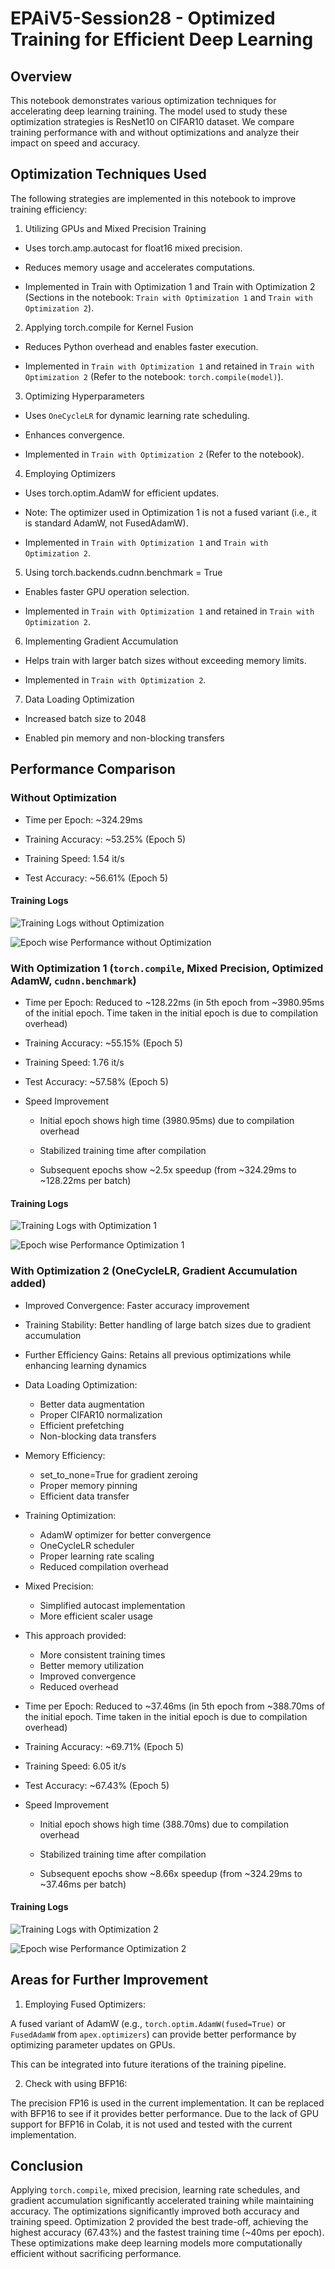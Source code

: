 # EPAiV5-Session28 - Optimized Training for Efficient Deep Learning


## Overview

This notebook demonstrates various optimization techniques for accelerating deep learning training. The model used to study these optimization strategies is ResNet10 on CIFAR10 dataset. We compare training performance with and without optimizations and analyze their impact on speed and accuracy.

## Optimization Techniques Used

The following strategies are implemented in this notebook to improve training efficiency:

1. Utilizing GPUs and Mixed Precision Training

- Uses torch.amp.autocast for float16 mixed precision.

- Reduces memory usage and accelerates computations.

- Implemented in Train with Optimization 1 and Train with Optimization 2 (Sections in the notebook: `Train with Optimization 1` and `Train with Optimization 2`).

2. Applying torch.compile for Kernel Fusion

- Reduces Python overhead and enables faster execution.

- Implemented in `Train with Optimization 1` and retained in `Train with Optimization 2` (Refer to the notebook: `torch.compile(model)`).

3. Optimizing Hyperparameters

- Uses `OneCycleLR` for dynamic learning rate scheduling.

- Enhances convergence.

- Implemented in `Train with Optimization 2` (Refer to the notebook).

4. Employing Optimizers

- Uses torch.optim.AdamW for efficient updates.

- Note: The optimizer used in Optimization 1 is not a fused variant (i.e., it is standard AdamW, not FusedAdamW).

- Implemented in `Train with Optimization 1` and `Train with Optimization 2`.

5. Using torch.backends.cudnn.benchmark = True

- Enables faster GPU operation selection.

- Implemented in `Train with Optimization 1` and retained in `Train with Optimization 2`.

6. Implementing Gradient Accumulation

- Helps train with larger batch sizes without exceeding memory limits.

- Implemented in `Train with Optimization 2`.

7. Data Loading Optimization

- Increased batch size to 2048

- Enabled pin memory and non-blocking transfers

## Performance Comparison

### Without Optimization

- Time per Epoch: ~324.29ms

- Training Accuracy: ~53.25% (Epoch 5)

- Training Speed: 1.54 it/s
  
- Test Accuracy: ~56.61% (Epoch 5)

#### Training Logs

![Training Logs without Optimization](train_logs_wo_opt.png)

![Epoch wise Performance without Optimization](epoch_perf_wo_opt.png)

### With Optimization 1 (`torch.compile`, Mixed Precision, Optimized AdamW, `cudnn.benchmark`)

- Time per Epoch: Reduced to ~128.22ms (in 5th epoch from ~3980.95ms of the initial epoch. Time taken in the initial epoch is due to compilation overhead)

- Training Accuracy: ~55.15% (Epoch 5)

- Training Speed: 1.76 it/s

- Test Accuracy: ~57.58% (Epoch 5)

- Speed Improvement

    - Initial epoch shows high time (3980.95ms) due to compilation overhead

    - Stabilized training time after compilation

    - Subsequent epochs show ~2.5x speedup (from ~324.29ms to ~128.22ms per batch)


#### Training Logs

![Training Logs with Optimization 1](train_logs_opt1.png)

![Epoch wise Performance Optimization 1](epoch_perf_opt1.png)

### With Optimization 2 (OneCycleLR, Gradient Accumulation added)

- Improved Convergence: Faster accuracy improvement

- Training Stability: Better handling of large batch sizes due to gradient accumulation

- Further Efficiency Gains: Retains all previous optimizations while enhancing learning dynamics

- Data Loading Optimization:
    - Better data augmentation
    - Proper CIFAR10 normalization
    - Efficient prefetching
    - Non-blocking data transfers

- Memory Efficiency:
    - set_to_none=True for gradient zeroing
    - Proper memory pinning
    - Efficient data transfer

- Training Optimization:
    - AdamW optimizer for better convergence
    - OneCycleLR scheduler
    - Proper learning rate scaling
    - Reduced compilation overhead

- Mixed Precision:
    - Simplified autocast implementation
    - More efficient scaler usage

- This approach provided:
    - More consistent training times
    - Better memory utilization
    - Improved convergence
    - Reduced overhead

- Time per Epoch: Reduced to ~37.46ms (in 5th epoch from ~388.70ms of the initial epoch. Time taken in the initial epoch is due to compilation overhead)

- Training Accuracy: ~69.71% (Epoch 5)

- Training Speed: 6.05 it/s

- Test Accuracy: ~67.43% (Epoch 5)

- Speed Improvement

    - Initial epoch shows high time (388.70ms) due to compilation overhead

    - Stabilized training time after compilation

    - Subsequent epochs show ~8.66x speedup (from ~324.29ms to ~37.46ms per batch)

  
#### Training Logs

![Training Logs with Optimization 2](train_logs_opt2.png)

![Epoch wise Performance Optimization 2](epoch_perf_opt2.png)

## Areas for Further Improvement

1. Employing Fused Optimizers:

A fused variant of AdamW (e.g., `torch.optim.AdamW(fused=True)` or `FusedAdamW` from `apex.optimizers`) can provide better performance by optimizing parameter updates on GPUs.

This can be integrated into future iterations of the training pipeline.

2. Check with using BFP16:

The precision FP16 is used in the current implementation. It can be replaced with BFP16 to see if it provides better performance. Due to the lack of GPU support for BFP16 in Colab, it is not used and tested with the current implementation.

## Conclusion

Applying `torch.compile`, mixed precision, learning rate schedules, and gradient accumulation significantly accelerated training while maintaining accuracy. The optimizations significantly improved both accuracy and training speed. Optimization 2 provided the best trade-off, achieving the highest accuracy (67.43%) and the fastest training time (~40ms per epoch). These optimizations make deep learning models more computationally efficient without sacrificing performance. 
